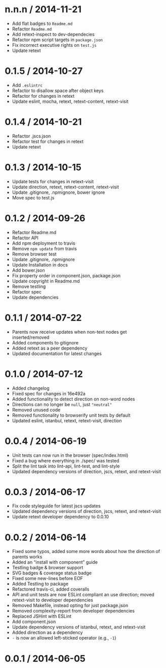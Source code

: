 
n.n.n / 2014-11-21
==================

 * Add flat badges to `Readme.md`
 * Refactor `Readme.md`
 * Add retext-inspect to dev-dependecies
 * Refactor npm script targets in `package.json`
 * Fix incorrect executive rights on `test.js`
 * Update retext

0.1.5 / 2014-10-27
==================

 * Add `.eslintrc`
 * Refactor to disallow space after object keys
 * Refactor for changes in retext
 * Update eslint, mocha, retext, retext-content, retext-visit

0.1.4 / 2014-10-21
==================

 * Refactor .jscs.json
 * Refactor test for changes in retext
 * Update retext

0.1.3 / 2014-10-15
==================

 * Update tests for changes in retext-visit
 * Update direction, retext, retext-content, retext-visit
 * Update .gitignore, .npmignore, bower ignore
 * Move spec to test.js

0.1.2 / 2014-09-26
==================

 * Refactor Readme.md
 * Refactor API
 * Add npm deployment to travis
 * Remove `npm update` from travis
 * Remove browser test
 * Update .gitignore, .npmignore
 * Update Installation in docs
 * Add bower.json
 * Fix property order in component.json, package.json
 * Update copyright in Readme.md
 * Remove testling
 * Refactor spec
 * Update dependencies

0.1.1 / 2014-07-22
==================

 * Parents now receive updates when non-text nodes get inserted/removed
 * Added components to gitignore
 * Added retext as a peer dependency
 * Updated documentation for latest changes

0.1.0 / 2014-07-12
==================

 * Added changelog
 * Fixed spec for changes in 16e492a
 * Added functionality to detect direction on non-word nodes
 * Directions can no longer be `null`, just `"neutral"`
 * Removed unused code
 * Removed functionality to browserify unit tests by default
 * Updated eslint, istanbul, retext, retext-visit, direction

0.0.4 / 2014-06-19
==================

 * Unit tests can now run in the browser (spec/index.html)
 * Fixed a bug where everything in ./spec/ was tested
 * Split the lint task into lint-api, lint-test, and lint-style
 * Updated dependency versions of direction, jscs, retext, and retext-visit

0.0.3 / 2014-06-17
==================

 * Fix code styleguide for latest jscs updates
 * Updated dependency versions of direction, jscs, retext, and retext-visit
 * Update retext developer dependency to 0.0.10

0.0.2 / 2014-06-14
==================

 * Fixed some typos, added some more words about how the direction of parents works
 * Added an “install with component” guide
 * Testling badge & browser support
 * SVG badges & coverage status badge
 * Fixed some new-lines before EOF
 * Added Testling to package
 * Refactored travis-ci, added coveralls
 * API and unit tests are now ESLint compliant an use direction; moved retext-visit to developer dependencies
 * Removed Makefile, instead opting for just package.json
 * Removed complexity-report from developer dependencies
 * Replaced JSHint with ESLint
 * Add component.json
 * Update dependency versions of istanbul, retext, and retext-visit
 * Added direction as a dependency
 * `-` is now an allowed left-sticked operator (e.g., `-1`)

0.0.1 / 2014-06-05
==================

